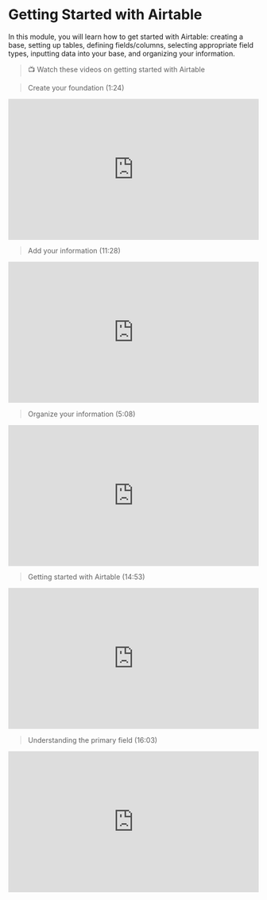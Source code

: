 # Getting Started with Airtable

<aside>
In this module, you will learn how to get started with Airtable: creating a base, setting up tables, defining fields/columns, selecting appropriate field types, inputting data into your base, and organizing your information.
</aside>

> 📺 Watch these videos on getting started with Airtable

> Create your foundation (1:24)

<div style="position: relative; padding-bottom: 56.25%; height: 0;"><iframe width="560" height="315" src="https://www.youtube.com/embed/dqVtiB9JA2Q?list=PLkcBLUN49n2EWykjmnqAwGo003qZRoz7y" title="Create your foundation - Airtable tutorial" frameborder="0" allow="accelerometer; autoplay; clipboard-write; encrypted-media; gyroscope; picture-in-picture; web-share" allowfullscreen style="position: absolute; top: 0; left: 0; width: 100%; height: 100%;"></iframe></div>

> Add your information (11:28)

<div style="position: relative; padding-bottom: 56.25%; height: 0;"><iframe width="560" height="315" src="https://www.youtube.com/embed/2qloQA2p_KU?list=PLkcBLUN49n2EWykjmnqAwGo003qZRoz7y" title="Add your information - Airtable tutorial" frameborder="0" allow="accelerometer; autoplay; clipboard-write; encrypted-media; gyroscope; picture-in-picture; web-share" allowfullscreen style="position: absolute; top: 0; left: 0; width: 100%; height: 100%;"></iframe></div>

> Organize your information (5:08)

<div style="position: relative; padding-bottom: 56.25%; height: 0;"><iframe width="560" height="315" src="https://www.youtube.com/embed/2nNQSkidmUk?list=PLkcBLUN49n2EWykjmnqAwGo003qZRoz7y" title="Organize your information - Airtable tutorial" frameborder="0" allow="accelerometer; autoplay; clipboard-write; encrypted-media; gyroscope; picture-in-picture; web-share" allowfullscreen style="position: absolute; top: 0; left: 0; width: 100%; height: 100%;"></iframe></div>

> Getting started with Airtable (14:53)

<div style="position: relative; padding-bottom: 56.25%; height: 0;"><iframe width="560" height="315" src="https://www.youtube.com/embed/kU5M8MgkM-A?list=PLB_a5YimSFP2o9_BdJbvSyfzoBKts87hs" title="Getting Started with Airtable | for beginners in 2023" frameborder="0" allow="accelerometer; autoplay; clipboard-write; encrypted-media; gyroscope; picture-in-picture; web-share" allowfullscreen style="position: absolute; top: 0; left: 0; width: 100%; height: 100%;"></iframe></div>

> Understanding the primary field (16:03)

<div style="position: relative; padding-bottom: 56.25%; height: 0;"><iframe width="560" height="315" src="https://www.youtube.com/embed/ZKtNMe94TV0" title="Understanding the Primary Field in Airtable" frameborder="0" allow="accelerometer; autoplay; clipboard-write; encrypted-media; gyroscope; picture-in-picture; web-share" allowfullscreen style="position: absolute; top: 0; left: 0; width: 100%; height: 100%;"></iframe></div>